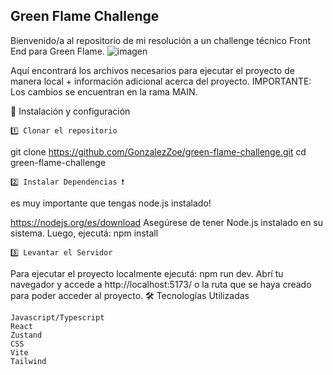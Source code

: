 ## Green Flame Challenge

Bienvenido/a al repositorio de mi resolución a un challenge técnico Front End para Green Flame. 
![imagen](https://github.com/user-attachments/assets/53780202-88dd-46a4-b33b-811555412401)

Aquí encontrará los archivos necesarios para ejecutar el proyecto de manera local + información adicional acerca del proyecto.
IMPORTANTE: Los cambios se encuentran en la rama MAIN.

🚀 Instalación y configuración

    1️⃣ Clonar el repositorio

git clone https://github.com/GonzalezZoe/green-flame-challenge.git
cd green-flame-challenge

    2️⃣ Instalar Dependencias ❗

es muy importante que tengas node.js instalado!

https://nodejs.org/es/download
Asegúrese de tener Node.js instalado en su sistema. Luego, ejecutá: npm install

    3️⃣ Levantar el Servidor

Para ejecutar el proyecto localmente ejecutá: npm run dev.
Abrí tu navegador y accede a http://localhost:5173/ o la ruta que se haya creado para poder acceder al proyecto.
🛠️ Tecnologías Utilizadas

    Javascript/Typescript
    React
    Zustand
    CSS
    Vite
    Tailwind
